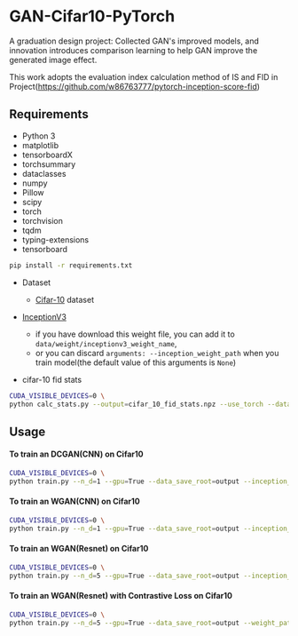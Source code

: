 # GAN-Cifar10-PyTorch

A graduation design project:
Collected GAN's improved models, and innovation introduces comparison learning to help GAN improve the generated image effect.

This work adopts the evaluation index calculation method of IS and FID in Project(https://github.com/w86763777/pytorch-inception-score-fid)

## Requirements

* Python 3
* matplotlib
* tensorboardX
* torchsummary
* dataclasses
* numpy
* Pillow
* scipy
* torch
* torchvision
* tqdm
* typing-extensions
* tensorboard

```bash
pip install -r requirements.txt
```

* Dataset
  * [Cifar-10](http://www.cs.toronto.edu/~kriz/cifar.html) dataset

* [InceptionV3](https://github.com/mseitzer/pytorch-fid/releases/download/fid_weights/pt_inception-2015-12-05-6726825d.pth)
  * if you have download this weight file, you can add it to `data/weight/inceptionv3_weight_name`, 
  * or you can discard `arguments: --inception_weight_path` when you train model(the default value of this arguments is `None`)

* cifar-10 fid stats
```bash
CUDA_VISIBLE_DEVICES=0 \
python calc_stats.py --output=cifar_10_fid_stats.npz --use_torch --data_path=your_cifar-10_dataset_path
```
## Usage


#### To train an DCGAN(CNN) on Cifar10

```bash
CUDA_VISIBLE_DEVICES=0 \
python train.py --n_d=1 --gpu=True --data_save_root=output --inception_weight_path=data/weight/inceptionv3_weight_name --ms_file_name=cifar_10_fid_stats.npz --experiment_name=dcgan_cnn --total_steps=100000 --latent_dim=100 --mode='dcgan' --model='dcgan_cnn' --batch_size=128
```

#### To train an WGAN(CNN) on Cifar10

```bash
CUDA_VISIBLE_DEVICES=0 \
python train.py --n_d=1 --gpu=True --data_save_root=output --inception_weight_path=data/weight/inceptionv3_weight_name --ms_file_name=cifar_10_fid_stats.npz --experiment_name=wgan_gp_cnn --total_steps=100000 --latent_dim=100 --mode='wgan' --model='wgan_gp_cnn' --batch_size=128	--b1=0 --b2=0.9
```

#### To train an WGAN(Resnet) on Cifar10

```bash
CUDA_VISIBLE_DEVICES=0 \
python train.py --n_d=5 --gpu=True --data_save_root=output --inception_weight_path=data/weight/pt_inception-2015-12-05-6726825d.pth --ms_file_name=cifar_10_fid_stats.npz --experiment_name=wgan_gp_resnet --total_steps=100000 --latent_dim=128 --mode='wgan' --model='wgan_gp_resnet' --batch_size=64 --b1=0 --b2=0.9
```

#### To train an WGAN(Resnet) with Contrastive Loss on Cifar10

```bash
CUDA_VISIBLE_DEVICES=0 \
python train.py --n_d=5 --gpu=True --data_save_root=output --weight_path=/root/wbw/zhangl/dataset/InceptionV3/pt_inception-2015-12-05-6726825d.pth --data_path=/root/wbw/zhangl/dataset/cifar10 --ms_file_name=m1s1_np.npz --experiment_name=con_gan_5_27 --total_steps=100000 --latent_dim=128 --mode='wgan' --model='con_gan' --batch_size=64 --b1=0 --b2=0.9 --t=0.5
```